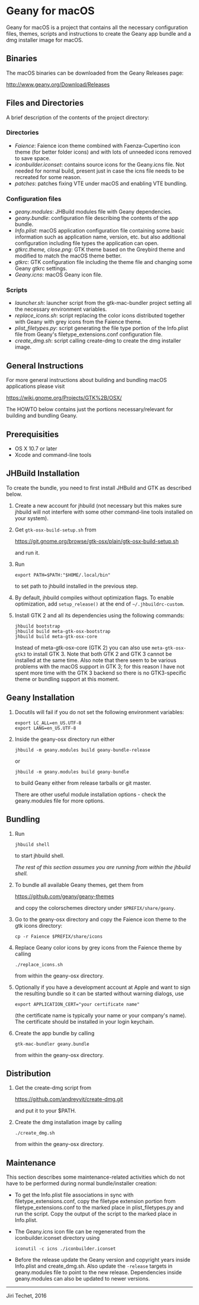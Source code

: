 Geany for macOS
===============
Geany for macOS is a project that contains all the necessary configuration
files, themes, scripts and instructions to create the Geany app bundle and 
a dmg installer image for macOS.

Binaries
--------
The macOS binaries can be downloaded from the Geany Releases page:

<http://www.geany.org/Download/Releases>

Files and Directories
---------------------
A brief description of the contents of the project directory:

### Directories
*	*Faience*: Faience icon theme combined with Faenza-Cupertino 
	icon theme (for better folder icons) and with lots of unneeded icons
	removed to save space.
*	*iconbuilder.iconset*: contains source icons for the Geany.icns
	file. Not needed for normal build, present just in case the icns file
	needs to be recreated for some reason.
*	*patches*: patches fixing VTE under macOS and enabling VTE bundling. 

### Configuration files
*	*geany.modules*: JHBuild modules file with Geany dependencies.
*	*geany.bundle*: configuration file describing the contents of the
	app bundle.
*	*Info.plist*: macOS application configuration file containing some basic
	information such as application name, version, etc. but also additional
	configuration including file types the application can open.
*	*gtkrc.theme, close.png*: GTK theme based on the Greybird theme and 
	modified to match the macOS theme better.
*	*gtkrc*: GTK configuration file including the theme file and changing
	some Geany gtkrc settings.
*	*Geany.icns*: macOS Geany icon file.

### Scripts
*	*launcher.sh*: launcher script from the gtk-mac-bundler project setting
	all the necessary environment variables.
*	*replace_icons.sh*: script replacing the color icons distributed together
	with Geany with grey icons from the Faience theme.
*	*plist_filetypes.py*: script generating the file type portion of the
	Info.plist file from Geany's filetype_extensions.conf configuration
	file.
*	*create_dmg.sh*: script calling create-dmg to create the dmg installer
	image. 

General Instructions
--------------------
For more general instructions about building and bundling macOS applications
please visit

<https://wiki.gnome.org/Projects/GTK%2B/OSX/>

The HOWTO below contains just the portions necessary/relevant for
building and bundling Geany.

Prerequisities
--------------
*	OS X 10.7 or later
*	Xcode and command-line tools

JHBuild Installation
--------------------
To create the bundle, you need to first install JHBuild and GTK as described below.

1.	Create a new account for jhbuild (not necessary but this makes sure
	jhbuild will not interfere with some other command-line tools installed
	on your system).

2.	Get `gtk-osx-build-setup.sh` from

	<https://git.gnome.org/browse/gtk-osx/plain/gtk-osx-build-setup.sh>

	and run it.

3.	Run

	```
	export PATH=$PATH:"$HOME/.local/bin"
	```

	to set path to jhbuild installed in the previous step.

4.	By default, jhbuild compiles without optimization flags. To enable
	optimization, add `setup_release()` at the end of `~/.jhbuildrc-custom`.

5.	Install GTK 2 and all its dependencies using the following commands:

	```
	jhbuild bootstrap
	jhbuild build meta-gtk-osx-bootstrap
	jhbuild build meta-gtk-osx-core 
	```

	Instead of meta-gtk-osx-core (GTK 2) you can also use `meta-gtk-osx-gtk3` to
	install GTK 3. Note that both GTK 2 and GTK 3 cannot be installed at the 
	same time. Also note that there seem to be various problems with the macOS 
	support in GTK 3; for this reason I have not spent more time with the GTK 3 
	backend so there is no GTK3-specific theme or bundling support at this 
	moment.

Geany Installation
------------------
1.	Docutils will fail if you do not set the following environment variables:

	```
	export LC_ALL=en_US.UTF-8
	export LANG=en_US.UTF-8
	```

2.	Inside the geany-osx directory run either 

	```
	jhbuild -m geany.modules build geany-bundle-release
	```

	or

	```
	jhbuild -m geany.modules build geany-bundle
	```

	to build Geany either from release tarballs or git master.

	There are other useful module installation options - check the geany.modules
	file for more options.

Bundling
--------
1.	Run

	```
	jhbuild shell
	```

	to start jhbuild shell. 

	*The rest of this section assumes you are running from within the jhbuild shell.*

2.	To bundle all available Geany themes, get them from

	<https://github.com/geany/geany-themes>

	and copy the colorschemes directory under `$PREFIX/share/geany`.

3.	Go to the geany-osx directory and copy the Faience icon theme to the 
	gtk icons directory:

	```
	cp -r Faience $PREFIX/share/icons
	```

4.	Replace Geany color icons by grey icons from the Faience theme by calling

	```
	./replace_icons.sh
	```

	from within the geany-osx directory.

5.	Optionally if you have a development account at Apple and want to sign the
	resulting bundle so it can be started without warning dialogs, use

	```
	export APPLICATION_CERT="your certificate name"
	```

	(the certificate name is typically your name or your company's name). The
	certificate should be installed in your login keychain.

6.	Create the app bundle by calling

	```
	gtk-mac-bundler geany.bundle
	```

	from within the geany-osx directory.

Distribution
------------
1.	Get the create-dmg script from

	<https://github.com/andreyvit/create-dmg.git>

	and put it to your $PATH.

2.	Create the dmg installation image by calling
	
	```
	./create_dmg.sh
	```

	from within the geany-osx directory.

Maintenance
-----------
This section describes some maintenance-related activities which do not
have to be performed during normal bundle/installer creation:

*	To get the Info.plist file associations in sync with 
	filetype_extensions.conf, copy the filetype extension portion from
	filetype_extensions.conf to the marked place in plist_filetypes.py
	and run the script. Copy the output of the script to the marked
	place in Info.plist.

*	The Geany.icns icon file can be regenerated from the iconbuilder.iconset
	directory using

	```
	iconutil -c icns ./iconbuilder.iconset
	```

*	Before the release update the Geany version and copyright years inside
	Info.plist and create_dmg.sh. Also update the `-release` targets in
	geany.modules file to point to the new release. Dependencies inside
	geany.modules can also be updated to newer versions.

---

Jiri Techet, 2016

